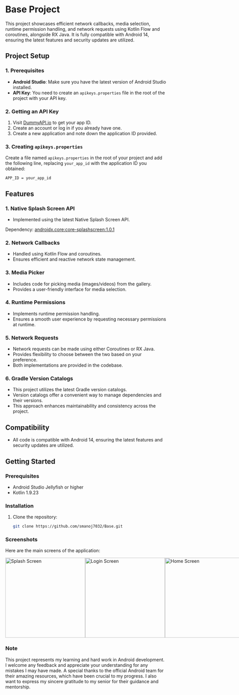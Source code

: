 # Base Project

This project showcases efficient network callbacks, media selection, runtime permission handling,
and network requests using Kotlin Flow and coroutines, alongside RX Java. It is fully compatible
with Android 14, ensuring the latest features and security updates are utilized.

## Project Setup

### 1. Prerequisites

- **Android Studio**: Make sure you have the latest version of Android Studio installed.
- **API Key**: You need to create an `apikeys.properties` file in the root of the project with your
  API key.

### 2. Getting an API Key

1. Visit [DummyAPI.io](https://dummyapi.io/) to get your app ID.
2. Create an account or log in if you already have one.
3. Create a new application and note down the application ID provided.

### 3. Creating `apikeys.properties`

Create a file named `apikeys.properties` in the root of your project and add the following line,
replacing `your_app_id` with the application ID you obtained:

```
APP_ID = your_app_id
```

## Features

### 1. Native Splash Screen API

- Implemented using the latest Native Splash Screen API.

Dependency: [androidx.core:core-splashscreen:1.0.1](https://mvnrepository.com/artifact/androidx.core/core-splashscreen)

### 2. Network Callbacks

- Handled using Kotlin Flow and coroutines.
- Ensures efficient and reactive network state management.

### 3. Media Picker

- Includes code for picking media (images/videos) from the gallery.
- Provides a user-friendly interface for media selection.

### 4. Runtime Permissions

- Implements runtime permission handling.
- Ensures a smooth user experience by requesting necessary permissions at runtime.

### 5. Network Requests

- Network requests can be made using either Coroutines or RX Java.
- Provides flexibility to choose between the two based on your preference.
- Both implementations are provided in the codebase.

### 6. Gradle Version Catalogs

- This project utilizes the latest Gradle version catalogs.
- Version catalogs offer a convenient way to manage dependencies and their versions.
- This approach enhances maintainability and consistency across the project.

## Compatibility

- All code is compatible with Android 14, ensuring the latest features and security updates are
  utilized.

## Getting Started

### Prerequisites

- Android Studio Jellyfish or higher
- Kotlin 1.9.23

### Installation

1. Clone the repository:
   ```bash
   git clone https://github.com/smanoj7032/Base.git

### Screenshots

Here are the main screens of the application:

<div style="display: flex; justify-content: space-between;">
  <img src="https://github.com/user-attachments/assets/c45d29f8-73aa-4d44-a3ed-479046175603" alt="Splash Screen" width="250"/>
  <img src="https://github.com/user-attachments/assets/79f56ef2-9b0e-4163-b645-cc65c0d144f3" alt="Login Screen" width="250"/>
  <img src="https://github.com/user-attachments/assets/47bc4c4b-93c1-4c51-9f00-a69ba931c521" alt="Home Screen" width="250"/>
</div>

### Note

This project represents my learning and hard work in Android development. I welcome any feedback and
appreciate your understanding for any mistakes I may have made.
A special thanks to the official Android team for their amazing resources, which have
been crucial to my progress. I also want to express my sincere gratitude to my senior for their
guidance and mentorship.